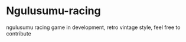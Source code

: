 # Ngulusumu-racing
ngulusumu racing game in development, retro vintage style, feel free to contribute
